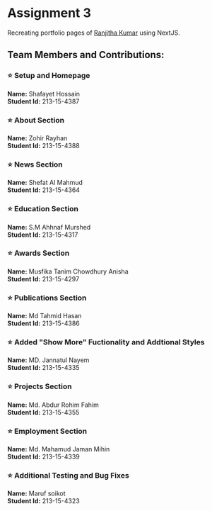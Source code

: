 # Assignment 3

Recreating portfolio pages of [Ranjitha Kumar](http://ranjithakumar.net/) using NextJS.

## Team Members and Contributions:

### ⭐ Setup and Homepage

**Name:** Shafayet Hossain <br />
**Student Id:** 213-15-4387 <br />

### ⭐ About Section

**Name:** Zohir Rayhan <br />
**Student Id:** 213-15-4388 <br />

### ⭐ News Section

**Name:** Shefat Al Mahmud <br />
**Student Id:** 213-15-4364 <br />

### ⭐ Education Section

**Name:** S.M Ahhnaf Murshed <br />
**Student Id:** 213-15-4317 <br />

### ⭐ Awards Section

**Name:** Musfika Tanim Chowdhury Anisha <br />
**Student Id:** 213-15-4297 <br />

### ⭐ Publications Section

**Name:** Md Tahmid Hasan <br />
**Student Id:** 213-15-4386 <br />

### ⭐ Added "Show More" Fuctionality and Addtional Styles

**Name:** MD. Jannatul Nayem <br />
**Student Id:** 213-15-4335 <br />

### ⭐ Projects Section

**Name:** Md. Abdur Rohim Fahim <br />
**Student Id:** 213-15-4355 <br />

### ⭐ Employment Section

**Name:** Md. Mahamud Jaman Mihin <br />
**Student Id:** 213-15-4339 <br />

### ⭐ Additional Testing and Bug Fixes

**Name:** Maruf soikot <br />
**Student Id:** 213-15-4323 <br />
